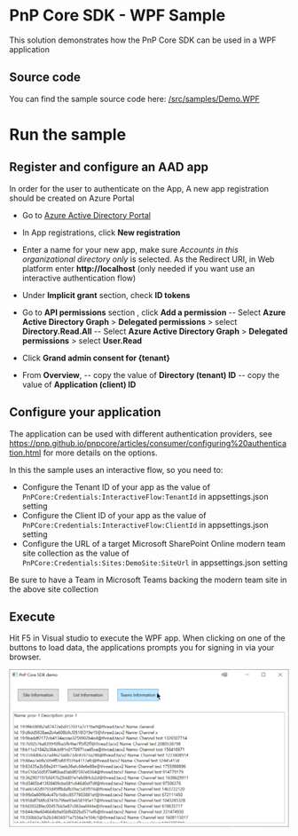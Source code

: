 # PnP Core SDK - WPF Sample

This solution demonstrates how the PnP Core SDK can be used in a WPF application

## Source code

You can find the sample source code here: [/src/samples/Demo.WPF](https://github.com/pnp/pnpcore/tree/dev/src/samples/Demo.WPF)

# Run the sample

## Register and configure an AAD app

In order for the user to authenticate on the App, A new app registration should be created on Azure Portal

- Go to [Azure Active Directory Portal](https://aad.portal.azure.com)

- In App registrations, click __New registration__

- Enter a name for your new app, make sure *Accounts in this organizational directory only* is selected. As the Redirect URI, in Web platform enter __http://localhost__ (only needed if you want use an interactive authentication flow)

- Under __Implicit grant__ section, check __ID tokens__

- Go to __API permissions__ section , click __Add a permission__
-- Select __Azure Active Directory Graph__ > __Delegated permissions__ > select __Directory.Read.All__
-- Select __Azure Active Directory Graph__ > __Delegated permissions__ > select __User.Read__

- Click __Grand admin consent for {tenant}__

- From __Overview__,
-- copy the value of __Directory (tenant) ID__
-- copy the value of __Application (client) ID__

## Configure your application

The application can be used with different authentication providers, see https://pnp.github.io/pnpcore/articles/consumer/configuring%20authentication.html for more details on the options.

In this the sample uses an interactive flow, so you need to:

- Configure the Tenant ID of your app as the value of `PnPCore:Credentials:InteractiveFlow:TenantId` in appsettings.json setting
- Configure the Client ID of your app as the value of `PnPCore:Credentials:InteractiveFlow:ClientId` in appsettings.json setting
- Configure the URL of a target Microsoft SharePoint Online modern team site collection as the value of `PnPCore:Credentials:Sites:DemoSite:SiteUrl` in appsettings.json setting

Be sure to have a Team in Microsoft Teams backing the modern team site in the above site collection

## Execute

  Hit F5 in Visual studio to execute the WPF app.
  When clicking on one of the buttons to load data, the applications prompts you for signing in via your browser.

  ![preview image of the running app](preview.png)